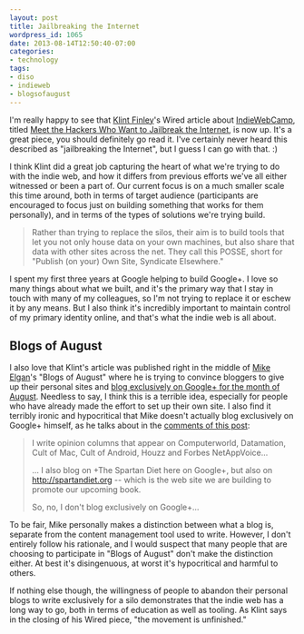 ```yaml
---
layout: post
title: Jailbreaking the Internet
wordpress_id: 1065
date: 2013-08-14T12:50:40-07:00
categories:
- technology
tags:
- diso
- indieweb
- blogsofaugust
---
```

I'm really happy to see that [Klint Finley][]'s Wired article about [IndieWebCamp][], titled [Meet the Hackers Who Want
to Jailbreak the Internet][wired article], is now up.  It's a great piece, you should definitely go read it.  I've
certainly never heard this described as "jailbreaking the Internet", but I guess I can go with that. :)

I think Klint did a great job capturing the heart of what we're trying to do with the indie web, and how it differs from
previous efforts we've all either witnessed or been a part of.  Our current focus is on a much smaller scale this time
around, both in terms of target audience (participants are encouraged to focus just on building something that works for
them personally), and in terms of the types of solutions we're trying build.

>  Rather than trying to replace the silos, their aim is to build tools that let you not only house data on your own
>  machines, but also share that data with other sites across the net. They call this POSSE, short for "Publish (on
>  your) Own Site, Syndicate Elsewhere."

I spent my first three years at Google helping to build Google+.  I love so many things about what we built, and it's
the primary way that I stay in touch with many of my colleagues, so I'm not trying to replace it or eschew it by any
means.  But I also think it's incredibly important to maintain control of my primary identity online, and that's what
the indie web is all about.

## Blogs of August ##

I also love that Klint's article was published right in the middle of [Mike Elgan][]'s "Blogs of August" where he is
trying to convince bloggers to give up their personal sites and [blog exclusively on Google+ for the month of
August][blogs-of-august].  Needless to say, I think this is a terrible idea, especially for people who have already made
the effort to set up their own site.  I also find it terribly ironic and hypocritical that Mike doesn't actually blog
exclusively on Google+ himself, as he talks about in the [comments of this
post](https://plus.google.com/114506455000417633669/posts/YwyYmT5VSSG):

> I write opinion columns that appear on Computerworld, Datamation, Cult of Mac, Cult of Android, Houzz and Forbes
> NetAppVoice...
>
> ... I also blog on +The Spartan Diet here on Google+, but also on <http://spartandiet.org> -- which is the web site we
> are building to promote our upcoming book.
>
> So, no, I don't blog exclusively on Google+...

To be fair, Mike personally makes a distinction between what a blog is, separate from the content management tool used
to write.  However, I don't entirely follow his rationale, and I would suspect that many people that are choosing to
participate in "Blogs of August" don't make the distinction either.  At best it's disingenuous, at worst it's
hypocritical and harmful to others.

If nothing else though, the willingness of people to abandon their personal blogs to write exclusively for a silo
demonstrates that the indie web has a long way to go, both in terms of education as well as tooling.  As Klint says in
the closing of his Wired piece, "the movement is unfinished."

[Klint Finley]: http://klintfinley.com/
[IndieWebCamp]: http://indiewebcamp.com/
[wired article]: http://www.wired.com/wiredenterprise/2013/08/indie-web/
[Mike Elgan]: http://elgan.com/
[blogs-of-august]: https://plus.google.com/+MikeElgan/posts/frQofcy95zk
